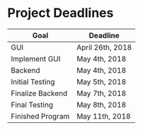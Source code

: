 # Project Deadlines

|Goal|Deadline  |
|--|--|
| GUI |April 26th, 2018  |
| Implement GUI |May 4th, 2018  |
| Backend|May 4th, 2018  |
| Initial Testing |May 5th, 2018  |
| Finalize Backend |May 7th, 2018  |
| Final Testing |May 8th, 2018  |
| Finished Program|May 11th, 2018  |

